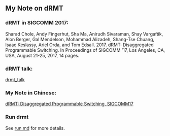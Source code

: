 ## My Note on dRMT

### dRMT in SIGCOMM 2017: 

Sharad Chole, Andy Fingerhut, Sha Ma, Anirudh Sivaraman, Shay Vargaftik,
Alon Berger, Gal Mendelson, Mohammad Alizadeh, Shang-Tse Chuang,
Isaac Keslassy, Ariel Orda, and Tom Edsall. 2017. dRMT: Disaggregated
Programmable Switching. In Proceedings of SIGCOMM ’17, Los Angeles,
CA, USA, August 21-25, 2017, 14 pages.

### dRMT talk: 

[drmt_talk](https://github.com/anirudhSK/drmt_talk)

### My Note in Chinese: 

[dRMT: Disaggregated Programmable Switching, SIGCOMM17](http://www.cnblogs.com/qq952693358/p/7429394.html)

### Run drmt

See [run.md](https://github.com/Wasdns/drmt/blob/master/sigcomm17/run.md#run-drmt-test-scripts) for more details.
